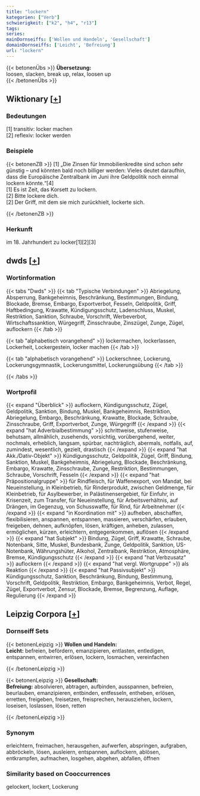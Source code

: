 ```yaml
---
title: "lockern"
kategorien: ["Verb"]
schwierigkeit: ["k2", "h4", "r13"]
tags:
series:
mainDornseiffs: ['Wollen und Handeln', 'Gesellschaft']
domainDornseiffs: ['Leicht', 'Befreiung']
url: "lockern"
---
```


{{< betonenÜbs >}}
**Übersetzung:**  
loosen, slacken, break up, relax, loosen up  
{{< /betonenÜbs >}}

## Wiktionary [[+](https://de.wiktionary.org/wiki/lockern)]

### Bedeutungen
[1] transitiv: locker machen  
[2] reflexiv: locker werden  

### Beispiele
{{< betonenZB >}}
[1] „Die Zinsen für Immobilienkredite sind schon sehr günstig – und könnten bald noch billiger werden: Vieles deutet daraufhin, dass die Europäische Zentralbank im Juni ihre Geldpolitik noch einmal lockern könnte.“[4]  
[1] Es ist Zeit, das Korsett zu lockern.  
[2] Bitte lockere dich.  
[2] Der Griff, mit dem sie mich zurückhielt, lockerte sich.  

{{< /betonenZB >}}
### Herkunft
im 18. Jahrhundert zu locker[1][2][3]  



## dwds [[+](https://www.dwds.de/wb/lockern)]

### Wortinformation
{{< tabs "Dwds" >}}
{{< tab "Typische Verbindungen" >}}
Abriegelung, Absperrung, Bankgeheimnis, Beschränkung, Bestimmungen, Bindung, Blockade, Bremse, Embargo, Exportverbot, Fesseln, Geldpolitik, Griff, Haftbedingung, Krawatte, Kündigungsschutz, Ladenschluss, Muskel, Restriktion, Sanktion, Schraube, Vorschrift, Werbeverbot, Wirtschaftssanktion, Würgegriff, Zinsschraube, Zinszügel, Zunge, Zügel, auflockern
{{< /tab >}}

{{< tab "alphabetisch vorangehend" >}}
lockermachen, lockerlassen, Lockerheit, Lockergestein, locker machen
{{< /tab >}}

{{< tab "alphabetisch vorangehend" >}}
Lockerschnee, Lockerung, Lockerungsgymnastik, Lockerungsmittel, Lockerungsübung
{{< /tab >}}

{{< /tabs >}}

### Wortprofil
{{< expand "Überblick" >}} auflockern, Kündigungsschutz, Zügel, Geldpolitik, Sanktion, Bindung, Muskel, Bankgeheimnis, Restriktion, Abriegelung, Embargo, Beschränkung, Krawatte, Blockade, Schraube, Zinsschraube, Griff, Exportverbot, Zunge, Würgegriff {{< /expand >}}
{{< expand "hat Adverbialbestimmung" >}} schrittweise, stufenweise, behutsam, allmählich, zusehends, vorsichtig, vorübergehend, weiter, nochmals, erheblich, langsam, spürbar, nachträglich, abermals, notfalls, auf, zumindest, wesentlich, gezielt, drastisch {{< /expand >}}
{{< expand "hat Akk./Dativ-Objekt" >}} Kündigungsschutz, Geldpolitik, Zügel, Griff, Bindung, Sanktion, Muskel, Bankgeheimnis, Abriegelung, Blockade, Beschränkung, Embargo, Krawatte, Zinsschraube, Zunge, Restriktion, Bestimmungen, Schraube, Vorschrift, Fesseln {{< /expand >}}
{{< expand "hat Präpositionalgruppe" >}} für Rindfleisch, für Waffenexport, von Mandat, bei Neueinstellung, in Kleinbetrieb, für Rinderprodukt, zwischen Geldmenge, für Kleinbetrieb, für Asylbewerber, in Palästinensergebiet, für Einfuhr, in Krisenzeit, zum Transfer, für Neueinstellung, für Arbeitsverhältnis, auf Drängen, im Gegenzug, von Schusswaffe, für Rind, für Arbeitnehmer {{< /expand >}}
{{< expand "in Koordination mit" >}} aufheben, abschaffen, flexibilisieren, anspannen, entspannen, massieren, verschärfen, erlauben, freigeben, dehnen, aufknöpfen, lösen, kräftigen, anheben, zulassen, ermöglichen, kürzen, erleichtern, entgegenkommen, auflösen {{< /expand >}}
{{< expand "hat Subjekt" >}} Bindung, Zügel, Griff, Krawatte, Schraube, Notenbank, Sitte, Muskel, Bundesbank, Zunge, Geldpolitik, Sanktion, US-Notenbank, Währungshüter, Alkohol, Zentralbank, Restriktion, Atmosphäre, Bremse, Kündigungsschutz {{< /expand >}}
{{< expand "hat Verbzusatz" >}} auflockern {{< /expand >}}
{{< expand "hat vergl. Wortgruppe" >}} als Reaktion {{< /expand >}}
{{< expand "hat Passivsubjekt" >}} Kündigungsschutz, Sanktion, Beschränkung, Bindung, Bestimmung, Vorschrift, Geldpolitik, Restriktion, Embargo, Bankgeheimnis, Verbot, Regel, Zügel, Exportverbot, Zensur, Blockade, Bremse, Begrenzung, Auflage, Regulierung {{< /expand >}}

## Leipzig Corpora [[+](https://corpora.uni-leipzig.de/en/res?word=lockern&corpusId=deu_newscrawl-public_2018)]

### Dornseiff Sets
{{< betonenLeipzig >}}
**Wollen und Handeln:**  
**Leicht:** befreien, befördern, emanzipieren, entlasten, entledigen, entspannen, entwirren, erlösen, lockern, losmachen, vereinfachen  

{{< /betonenLeipzig >}}


{{< betonenLeipzig >}}
**Gesellschaft:**  
**Befreiung:** absolvieren, abtragen, aufbinden, ausspannen, befreien, beurlauben, emanzipieren, entbinden, entfesseln, entheben, erlösen, erretten, freigeben, freisetzen, freisprechen, herausziehen, lockern, loseisen, loslassen, lösen, retten  

{{< /betonenLeipzig >}}

### Synonym
erleichtern, freimachen, herausgehen, aufwerfen, abspringen, aufgraben, abbröckeln, lösen, ausleiern, entspannen, auflockern, ablösen, entkrampfen, aufmachen, losgehen, abgehen, abfallen, öffnen


### Similarity based on Cooccurrences
gelockert, lockert, Lockerung

